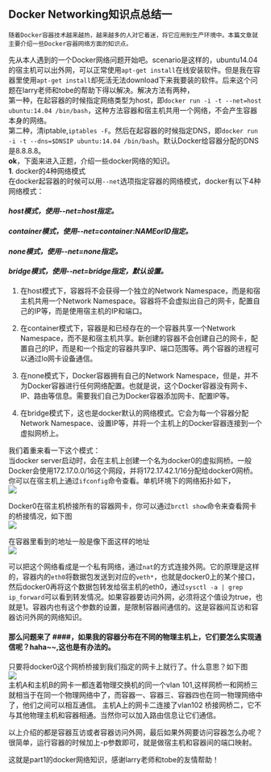 Docker Networking知识点总结一
- 
    随着Docker容器技术越来越热，越来越多的人对它着迷，将它应用到生产环境中。本篇文章就主要介绍一些Docker容器网络方面的知识点。
先从本人遇到的一个Docker网络问题开始吧。scenario是这样的，ubuntu14.04的宿主机可以出外网，可以正常使用`apt-get install`在线安装软件。但是我在容器里使用`apt-get install`却死活无法download下来我要装的软件。后来这个问题在larry老师和tobe的帮助下得以解决。解决方法有两种，  
第一种，在起容器的时候指定网络类型为host，即`docker run -i -t --net=host ubuntu:14.04 /bin/bash`，这种方法容器和宿主机共用一个网络，不会产生容器本身的网络。  
第二种，清iptable,`iptables -F`。然后在起容器的时候指定DNS，即`docker run -i -t --dns=$DNSIP ubuntu:14.04 /bin/bash`。默认Docker给容器分配的DNS是8.8.8.8。  
**ok**，下面来进入正题，介绍一些docker网络的知识。  
**1**. docker的4种网络模式  
在docker起容器的时候可以用`--net`选项指定容器的网络模式，docker有以下4种网络模式：  
#### *host模式，使用--net=host指定。* ####
#### *container模式，使用--net=container:NAMEorID指定。* ####
#### *none模式，使用--net=none指定。* ####
#### *bridge模式，使用--net=bridge指定，默认设置。* 


1. 在host模式下，容器将不会获得一个独立的Network Namespace，而是和宿主机共用一个Network Namespace。容器将不会虚拟出自己的网卡，配置自己的IP等，而是使用宿主机的IP和端口。  


1. 在container模式下，容器是和已经存在的一个容器共享一个Network Namespace，而不是和宿主机共享。新创建的容器不会创建自己的网卡，配置自己的IP，而是和一个指定的容器共享IP、端口范围等。两个容器的进程可以通过lo网卡设备通信。  


1. 在none模式下，Docker容器拥有自己的Network Namespace，但是，并不为Docker容器进行任何网络配置。也就是说，这个Docker容器没有网卡、IP、路由等信息。需要我们自己为Docker容器添加网卡、配置IP等。  


1. 在bridge模式下，这也是docker默认的网络模式。它会为每一个容器分配Network Namespace、设置IP等，并将一个主机上的Docker容器连接到一个虚拟网桥上。  
  
我们着重来看一下这个模式：  
当docker server启动时，会在主机上创建一个名为docker0的虚拟网桥。一般Docker会使用172.17.0.0/16这个网段，并将172.17.42.1/16分配给docker0网桥。你可以在宿主机上通过`ifconfig`命令查看。单机环境下的网络拓扑如下，  
![](http://i.imgur.com/Cj9C6vq.jpg)  

Docker0在宿主机桥接所有的容器网卡，你可以通过`brctl show`命令来查看网卡的桥接情况，如下图  
![](http://i.imgur.com/BP4Yvpw.jpg)
  
在容器里看到的地址一般是像下面这样的地址  
![](http://i.imgur.com/Lb2di7i.jpg)  
  
可以把这个网络看成是一个私有网络，通过`nat`的方式连接外网。它的原理是这样的，容器内的`eth0`将数据包发送到对应的`veth*`，也就是docker0上的某个接口，然后docker0再将这个数据包转发给宿主机的eth0，通过`sysctl -a | grep ip_forward`可以看到转发情况。如果容器要访问外网，必须将这个值设为true，也就是1。容器内也有这个参数的设置，是限制容器间通信的。这是容器间互访和容器访问外网的网络知识。  
  
#### 那么问题来了 ####，如果我的容器分布在不同的物理主机上，它们要怎么实现通信呢？haha~~,这也是有办法的。  
只要将docker0这个网桥桥接到我们指定的网卡上就行了。什么意思？如下图  
![](http://i.imgur.com/hvZmfjH.jpg)  
主机A和主机B的网卡一都连着物理交换机的同一个vlan 101,这样网桥一和网桥三就相当于在同一个物理网络中了，而容器一、容器三、容器四也在同一物理网络中了，他们之间可以相互通信。
主机A上的网卡二连接了vlan102 桥接网桥二，它不与其他物理主机和容器相通。当然你可以加入路由信息让它们通信。  
  
以上介绍的都是容器互访或者容器访问外网，最后如果外网要访问容器怎么办呢？很简单，运行容器的时候加上-p参数即可，就是做宿主机和容器间的端口映射。  
  
这就是part1的docker网络知识，感谢larry老师和tobe的友情帮助！



